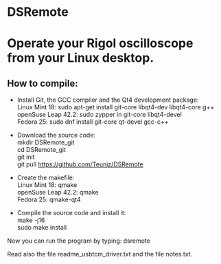 # DSRemote
Operate your Rigol oscilloscope from your Linux desktop.
========================================================

How to compile:
---------------


- Install Git, the GCC compiler and the Qt4 development package:<br />
 Linux Mint 18: sudo apt-get install git-core libqt4-dev libqt4-core g++<br />
 openSuse Leap 42.2: sudo zypper in git-core libqt4-devel<br />
 Fedora 25: sudo dnf install git-core qt-devel gcc-c++<br />

- Download the source code:<br />
 mkdir DSRemote_git<br />
 cd DSRemote_git<br />
 git init<br />
 git pull https://github.com/Teuniz/DSRemote<br />

- Create the makefile:<br />
 Linux Mint 18: qmake<br />
 openSuse Leap 42.2: qmake<br />
 Fedora 25: qmake-qt4<br />

- Compile the source code and install it:<br />
 make -j16<br />
 sudo make install<br />

Now you can run the program by typing: dsremote

 Read also the file readme_usbtcm_driver.txt
 and the file notes.txt.



